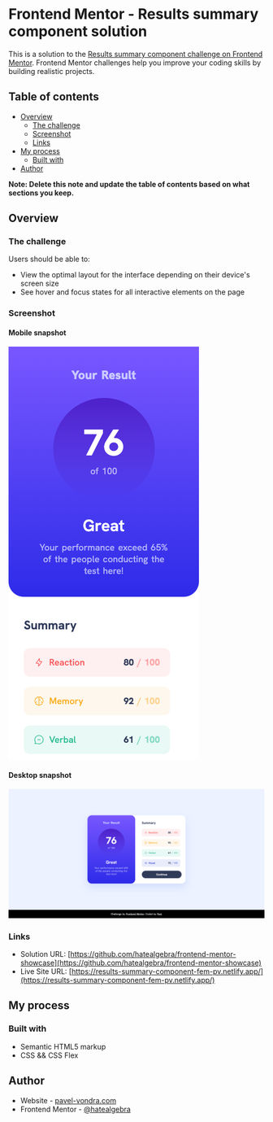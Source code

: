 # Frontend Mentor - Results summary component solution

This is a solution to the [Results summary component challenge on Frontend Mentor](https://www.frontendmentor.io/challenges/results-summary-component-CE_K6s0maV). Frontend Mentor challenges help you improve your coding skills by building realistic projects.

## Table of contents

- [Overview](#overview)
  - [The challenge](#the-challenge)
  - [Screenshot](#screenshot)
  - [Links](#links)
- [My process](#my-process)
  - [Built with](#built-with)
- [Author](#author)

**Note: Delete this note and update the table of contents based on what sections you keep.**

## Overview

### The challenge

Users should be able to:

- View the optimal layout for the interface depending on their device's screen size
- See hover and focus states for all interactive elements on the page

### Screenshot

#### Mobile snapshot

![](./screenshots/mobile-screenshot.png)

#### Desktop snapshot

![](./screenshots/desktop-screenshot.png)

### Links

- Solution URL: [https://github.com/hatealgebra/frontend-mentor-showcase](https://github.com/hatealgebra/frontend-mentor-showcase)
- Live Site URL: [https://results-summary-component-fem-pv.netlify.app/](https://results-summary-component-fem-pv.netlify.app/)

## My process

### Built with

- Semantic HTML5 markup
- CSS && CSS Flex

## Author

- Website - [pavel-vondra.com](https://www.pavel-vondra.com)
- Frontend Mentor - [@hatealgebra](https://www.frontendmentor.io/profile/yourusername)
